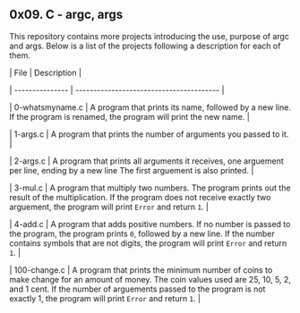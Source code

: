 ## 0x09. C - argc, args

This repository contains more projects introducing the use, purpose of argc and args. Below is a list of the projects following a description for each of them.

| File            | Description                              |

| --------------- | ---------------------------------------- |

| 0-whatsmyname.c | A program that prints its name, followed by a new line. If the program is renamed, the program will print the new name. |

| 1-args.c        | A program that prints the number of arguments you passed to it. |

| 2-args.c        | A program that prints all arguments it receives, one arguement per line, ending by a new line The first arguement is also printed. |

| 3-mul.c         | A program that multiply two numbers. The program prints out the result of the multiplication. If the program does not receive exactly two arguement, the program will print `Error` and return `1`. |

| 4-add.c         | A program that adds positive numbers. If no number is passed to the program, the program prints `0`, followed by a new line. If the number contains symbols that are not digits, the program will print `Error` and return `1`. |

| 100-change.c    | A program that prints the minimum number of coins to make change for an amount of money. The coin values used are 25, 10, 5, 2, and 1 cent. If the number of arguements passed to the program is not exactly 1, the program will print `Error` and return `1`. |
